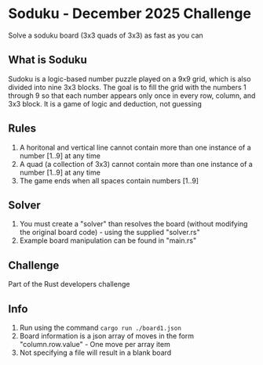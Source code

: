 # Soduku - December 2025 Challenge

Solve a soduku board (3x3 quads of 3x3) as fast as you can

## What is Soduku

Sudoku is a logic-based number puzzle played on a 9x9 grid, which is also divided into nine 3x3 blocks. The goal is to fill the grid with the numbers 1 through 9 so that each number appears only once in every row, column, and 3x3 block. It is a game of logic and deduction, not guessing

## Rules

1. A horitonal and vertical line cannot contain more than one instance of a number [1..9] at any time
2. A quad (a collection of 3x3) cannot contain more than one instance of a number [1..9] at any time
3. The game ends when all spaces contain numbers [1..9]

## Solver

1. You must create a "solver" than resolves the board (without modifying the original board code) - using the supplied "solver.rs"
2. Example board manipulation can be found in "main.rs"

## Challenge

Part of the Rust developers challenge

## Info

1. Run using the command <code>cargo run ./board1.json</code>
2. Board information is a json array of moves in the form "column.row.value" - One move per array item
3. Not specifying a file will result in a blank board